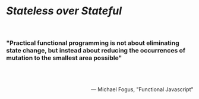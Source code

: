 #  <em class="highlight">Stateless over Stateful</em>
<br>

### "Practical functional programming is <strong>not about eliminating state change</strong>, but instead about <strong>reducing the occurrences of mutation to the smallest area</strong> possible"
<div style="text-align: right; padding: 50px 0">— Michael Fogus, "Functional Javascript"</div>
